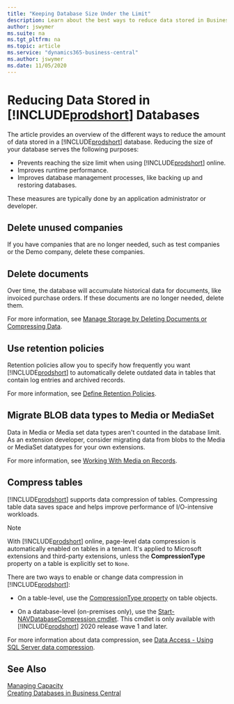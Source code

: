 ```yaml
---
title: "Keeping Database Size Under the Limit"
description: Learn about the best ways to reduce data stored in Business Central databases.
author: jswymer
ms.suite: na
ms.tgt_pltfrm: na
ms.topic: article
ms.service: "dynamics365-business-central"
ms.author: jswymer
ms.date: 11/05/2020
---
```


# Reducing Data Stored in [!INCLUDE[prodshort](../developer/includes/prodshort.md)] Databases 

The article provides an overview of the different ways to reduce the amount of data stored in a [!INCLUDE[prodshort](../developer/includes/prodshort.md)] database. Reducing the size of your database serves the following purposes:

- Prevents reaching the size limit when using [!INCLUDE[prodshort](../developer/includes/prodshort.md)] online.
- Improves runtime performance.
- Improves database management processes, like backing up and restoring databases.

These measures are typically done by an application administrator or developer.

## Delete unused companies

If you have companies that are no longer needed, such as test companies or the Demo company, delete these companies.

## Delete documents

Over time, the database will accumulate historical data for documents, like invoiced purchase orders. If these documents are no longer needed, delete them.

<!--
Over time, the database will accumulate historical data for documents, like invoiced purchase orders and vendor ledger entries from previous fiscal years. This data, in some cases, is no longer needed. There are two ways to deal with this data. You can either delete the documents or use date compression. Date compression combines several old entries into one new entry based on specified time period.
-->

For more information, see [Manage Storage by Deleting Documents or Compressing Data](/dynamics365/business-central/admin-manage-documents#delete-documents).

## Use retention policies

Retention policies allow you to specify how frequently you want [!INCLUDE[prodshort](../developer/includes/prodshort.md)] to automatically delete outdated data in tables that contain log entries and archived records.

For more information, see [Define Retention Policies](/dynamics365/business-central/admin-data-retention-policies).

## Migrate BLOB data types to Media or MediaSet

Data in Media or Media set data types aren't counted in the database limit. As an extension developer, consider migrating data from blobs to the Media or MediaSet datatypes for your own extensions.

For more information, see [Working With Media on Records](../developer/devenv-working-with-media-on-records.md).

## Compress tables
<!--
Compressing table data saves space and helps improve performance of I/O-intensive workloads. There are two ways to compress data in [!INCLUDE[prodshort](../developer/includes/prodshort.md)].

- On a table level, use the [CompressionType property](../developer/properties/devenv-compressiontype-property.md) on table objects. 


    With [!INCLUDE[prodshort](../developer/includes/prodshort.md)] online, omit the property or set it to `Unspecified` to use the global setting for the tenant.
- On a database level, use the [Start-NAVDatabaseCompression cmdlet](/powershell/module/microsoft.dynamics.nav.management/start-navdatabasecompression). This cmdlet is only available with [!INCLUDE[prodshort](../developer/includes/prodshort.md)] 2020 release wave 1 and later.

For more information about data compression, see [Data Access - Using SQL Server data compression](optimize-sql-data-access.md#Compression).

> [!NOTE]
> Data compression on tables is automatically enabled in [!INCLUDE[prodshort](../developer/includes/prodshort.md)] online. Data compression is applied on tables in Microsoft extensions as well as third-party extensions, unless the **CompressionType** property is explicitly set to **None**.
-->

[!INCLUDE[prodshort](../developer/includes/prodshort.md)] supports data compression of tables. Compressing table data saves space and helps improve performance of I/O-intensive workloads.

> [!NOTE]
> With [!INCLUDE[prodshort](../developer/includes/prodshort.md)] online, page-level data compression is automatically enabled on tables in a tenant. It's applied to Microsoft extensions and third-party extensions, unless the **CompressionType** property on a table is explicitly set to `None`.

There are two ways to enable or change data compression in [!INCLUDE[prodshort](../developer/includes/prodshort.md)]:

- On a table-level, use the [CompressionType property](../developer/properties/devenv-compressiontype-property.md) on table objects.

- On a database-level (on-premises only), use the [Start-NAVDatabaseCompression cmdlet](/powershell/module/microsoft.dynamics.nav.management/start-navdatabasecompression). This cmdlet is only available with [!INCLUDE[prodshort](../developer/includes/prodshort.md)] 2020 release wave 1 and later.

For more information about data compression, see [Data Access - Using SQL Server data compression](optimize-sql-data-access.md#Compression).

## See Also

[Managing Capacity](tenant-admin-center-capacity.md)  
[Creating Databases in Business Central](../deployment/devenv-create-databases.md)  